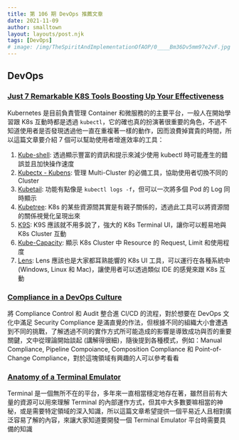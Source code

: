 ```yaml
---
title: 第 106 期 DevOps 推薦文章
date: 2021-11-09
author: smalltown
layout: layouts/post.njk
tags: [DevOps]
# image: /img/TheSpiritAndImplementationOfAOP/0____Bm36Dv5mm97e2vF.jpg
---
```


## DevOps
<!-- summary -->
### [Just 7 Remarkable K8S Tools Boosting Up Your Effectiveness](https://getbetterdevops.io/7-essential-tools-to-be-more-efficient-on-kubernetes/)

Kubernetes 是目前負責管理 Container 和微服務的的主要平台，一般人在開始學習跟 K8s 互動時都是透過 `kubectl`，它的確也真的扮演著很重要的角色，不過不知道使用者是否發現透過他一直在重複著一樣的動作，因而浪費掉寶貴的時間，所以這篇文章要介紹 7 個可以幫助使用者增進效率的工具：
<!-- summary -->
1. [Kube-shell](https://github.com/cloudnativelabs/kube-shell): 透過顯示豐富的資訊和提示來減少使用 kubectl 時可能產生的錯誤並且加快操作速度
2. [Kubectx - Kubens](https://github.com/ahmetb/kubectx): 管理 Multi-Cluster 的必備工具，協助使用者切換不同的 Cluster
3. [Kubetail](https://github.com/johanhaleby/kubetail): 功能有點像是 `kubectl logs -f`，但可以一次將多個 Pod 的 Log 同時顯示
4. [Kubetree](https://github.com/ahmetb/kubectl-tree): K8s 的某些資源間其實是有親子關係的，透過此工具可以將資源間的關係視覺化呈現出來
5. [K9S](https://github.com/derailed/k9s): K9S 應該就不用多說了，強大的 K8s Terminal UI，讓你可以輕易地與 K8s Cluster 互動
6. [Kube-Capacity](https://github.com/robscott/kube-capacity): 顯示 K8s Cluster 中 Resource 的 Request, Limit 和使用程度
7. [Lens](https://k8slens.dev/): Lens 應該也是大家都耳熟能響的 K8s UI 工具，可以運行在各種系統中 (Windows, Linux 和 Mac)，讓使用者可以透過類似 IDE 的感覺來跟 K8s 互動

### [Compliance in a DevOps Culture](https://martinfowler.com/articles/devops-compliance.html)

將 Compliance Control 和 Audit 整合進 CI/CD 的流程，對於想要在 DevOps 文化中滿足 Security Compliance 是滿直覺的作法，但根據不同的組織大小會遭遇到不同的挑戰，了解透過不同的實作方式所可能造成的影響是導致成功與否的重要關鍵，文中從理論開始談起 (講解得很細)，隨後提到各種模式，例如：Manual Compliance, Pipeline Compoiance, Composition Compliance 和 Point-of-Change Compliance，對於這塊領域有興趣的人可以參考看看

### [Anatomy of a Terminal Emulator](https://www.poor.dev/blog/terminal-anatomy/)

Terminal 是一個無所不在的平台，多年來一直相當穩定地存在著，雖然目前有大量的資源可以用來理解 Terminal 的內部運作方式，但其中大多數要嘛相當的神秘，或是需要特定領域的深入知識，所以這篇文章希望提供一個平易近人且相對廣泛容易了解的內容，來讓大家知道要開發一個 Terminal Emulator 平台時需要具備的知識
